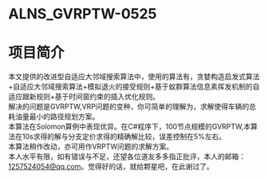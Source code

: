 # ALNS_GVRPTW-0525
项目简介
=====
本文提供的改进型自适应大邻域搜索算法中，使用的算法有，贪婪构造启发式算法+自适应大邻域搜索算法+模拟退火的接受规则+基于蚁群算法信息素挥发机制的自适应跟新规则+基于时间窗约束的插入优化规则。<br>
解决的问题是GVRPTW,VRP问题的变种，你可简单的理解为，求解使得车辆的总耗油量最小的路径规划方案。<br>
本算法在Solomon算例中表现优异。在C#程序下，100节点规模的GVRPTW,本算法在10s求得的解与分支定价求得的精确解比较，误差控制在5%左右。<br>
本算法稍作改动，亦可用作VRPTW问题的求解方案。<br>
本人水平有限，如有错误与不足，还望各位道友多多指正批评，本人的邮箱：1257524054@qq.com。觉得好的话，就给颗星吧，在此谢过了。<br>
